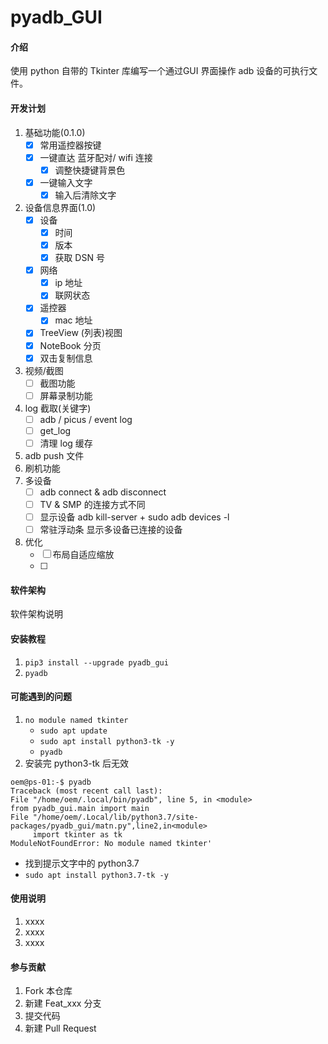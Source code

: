 # pyadb_GUI

#### 介绍
使用 python 自带的 Tkinter 库编写一个通过GUI 界面操作 adb 设备的可执行文件。

#### 开发计划

1. 基础功能(0.1.0)
   - [x] 常用遥控器按键
   - [x] 一键直达 蓝牙配对/ wifi 连接
     - [x] 调整快捷键背景色
   - [x] 一键输入文字
     - [x] 输入后清除文字
2. 设备信息界面(1.0)
   - [x] 设备  
     - [x] 时间
     - [x] 版本
     - [x] 获取 DSN 号
   - [x] 网络
     - [x] ip 地址
     - [x] 联网状态
   - [x] 遥控器
     - [x] mac 地址
   - [x] TreeView (列表)视图
   - [x] NoteBook 分页
   - [x] 双击复制信息
3. 视频/截图
   - [ ] 截图功能
   - [ ] 屏幕录制功能
4. log 截取(关键字)
   - [ ] adb / picus / event log
   - [ ] get_log
   - [ ] 清理 log 缓存
5. adb push 文件
6. 刷机功能
7. 多设备
   - [ ] adb connect & adb disconnect
   - [ ] TV & SMP 的连接方式不同
   - [ ] 显示设备 adb kill-server + sudo adb devices -l
   - [ ] 常驻浮动条 显示多设备已连接的设备
8. 优化
   - [ ] 布局自适应缩放
   - [ ] 


#### 软件架构
软件架构说明


#### 安装教程

1.  `pip3 install --upgrade pyadb_gui`
2.  `pyadb`

#### 可能遇到的问题

1. `no module named tkinter`
   - `sudo apt update`
   - `sudo apt install python3-tk -y`
   - `pyadb`
2. 安装完 python3-tk 后无效
```
oem@ps-01:-$ pyadb
Traceback (most recent call last):
File "/home/oem/.local/bin/pyadb", line 5, in <module>
from pyadb_gui.main import main
File "/home/oem/.Local/lib/python3.7/site-packages/pyadb_gui/matn.py",line2,in<module>
     import tkinter as tk
ModuleNotFoundError: No module named tkinter'
```
   - 找到提示文字中的 python3.7
   - `sudo apt install python3.7-tk -y`



#### 使用说明

1.  xxxx
2.  xxxx
3.  xxxx

#### 参与贡献

1.  Fork 本仓库
2.  新建 Feat_xxx 分支
3.  提交代码
4.  新建 Pull Request
